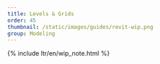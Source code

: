 ```yaml
---
title: Levels & Grids
order: 45
thumbnail: /static/images/guides/revit-wip.png
group: Modeling
---
```


{% include ltr/en/wip_note.html %}
